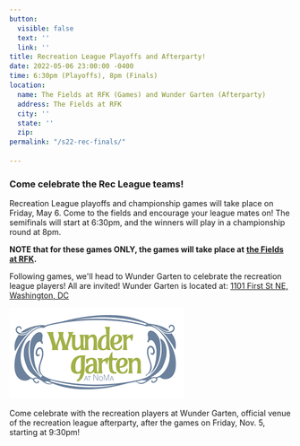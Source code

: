 ```yaml
---
button:
  visible: false
  text: ''
  link: ''
title: Recreation League Playoffs and Afterparty!
date: 2022-05-06 23:00:00 -0400
time: 6:30pm (Playoffs), 8pm (Finals)
location:
  name: The Fields at RFK (Games) and Wunder Garten (Afterparty)
  address: The Fields at RFK
  city: ''
  state: ''
  zip: 
permalink: "/s22-rec-finals/"

---
```

### Come celebrate the Rec League teams!

Recreation League playoffs and championship games will take place on Friday, May 6.  Come to the fields and encourage your league mates on!  The semifinals will start at 6:30pm, and the winners will play in a championship round at 8pm.  

**NOTE that for these games ONLY, the games will take place at** [**the Fields at RFK**](https://rfkfields.com/)**.**

Following games, we'll head to Wunder Garten to celebrate the recreation league players!  All are invited!  Wunder Garten is located at: [1101 First St NE, Washington, DC](https://goo.gl/maps/JfCqRU89fGsMhxYc6)

![](/img/wundergarten-logo.png)

Come celebrate with the recreation players at Wunder Garten, official venue of the recreation league afterparty, after the games on Friday, Nov. 5, starting at 9:30pm!